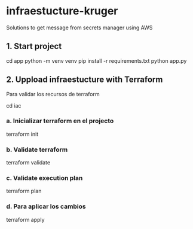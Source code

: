 # infraestucture-kruger
Solutions to get message from secrets manager using AWS

## 1. Start project

cd app
python -m venv venv
pip install -r requirements.txt
python app.py

## 2. Uppload infraestucture with Terraform

Para validar los recursos de terraform

cd iac

### a. Inicializar terraform en el projecto
terraform init
### b. Validate terraform
terraform validate 
### c. Validate execution plan
terraform plan
### d. Para aplicar los cambios
terraform apply 
